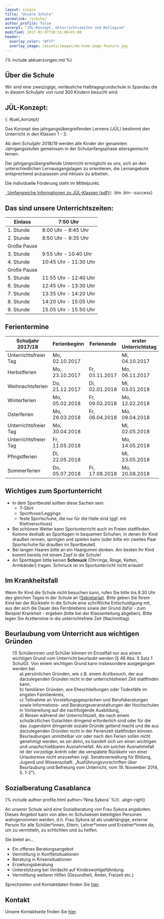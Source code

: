 ```yaml
---
layout: single
title: "Unsere Schule"
permalink: /schule/
author_profile: false
excerpt: "JÜL-Konzept, Unterrichtszeiten und Kollegium"
modified: 2017-03-07T10:55:00+01:00
header:
  overlay_color: "#fff"
  overlay_image: /assets/images/mm-home-page-feature.jpg
---
```


{% include abkuerzungen.md %}

## Über die Schule

Wir sind eine zweizügige, verlässliche Halbtagsgrundschule in Spandau die in
diesem Schuljahr von rund 300 Kindern besucht wird.

## JÜL-Konzept:
{: #juel_konzept}

Das Konzept des jahrgangsübergreifenden Lernens (JÜL) bestimmt den Unterricht in
den Klassen 1 - 3.

Ab dem Schuljahr 2018/19 werden alle Kinder der genannten Jahrgangsstufen
gemeinsam in der Schulanfangsphase altersgemischt lernen.

Der jahrgangsübergreifende Unterricht ermöglicht es uns, sich an den
unterschiedlichen Lernausgangslagen zu orientieren, die Lernangebote
entsprechend anzupassen und inklusiv zu arbeiten.

Die individuelle Förderung steht im Mittelpunkt.

[<i class="fa fa-download">&nbsp;&nbsp;</i>Umfangreiche Informationen zu JÜL-Klassen (pdf)](https://www.berlin.de/sen/bildung/schule/bildungswege/grundschule/mdb-sen-bildung-bildungswege-grundschule-flexible_schulanfangsphase.pdf){: .btn .btn--success}

## Das sind unsere Unterrichtszeiten:

|Einlass | 7:50 Uhr |
| ---|----|
|1. Stunde | 8:00 Uhr - 8:45 Uhr |
|2. Stunde | 8:50 Uhr - 9:35 Uhr |
|Große Pause | |
|3. Stunde | 9:55 Uhr - 10:40 Uhr |
|4. Stunde | 10:45 Uhr - 11:30 Uhr |
|Große Pause | |
|5. Stunde | 11:55 Uhr - 12:40 Uhr |
|6. Stunde | 12:45 Uhr - 13:30 Uhr |
|7. Stunde | 13:35 Uhr - 14:20 Uhr |
|8. Stunde | 14:20 Uhr - 15:05 Uhr |
|9. Stunde | 15.05 Uhr - 15.50 Uhr |

## Ferientermine

<table>
  <thead>
    <tr>
      <th>Schuljahr 2017/18</th>
      <th>Ferienbeginn</th>
      <th>Ferienende</th>
      <th>erster Unterrichtstag</th>
    </tr>
  </thead>
  <tbody>
    <tr>
      <td>Unterrichtsfreier Tag</td>
      <td>Mo, 02.10.2017</td>
      <td>&nbsp;</td>
      <td>Mi, 04.10.2017</td>
    </tr>
    <tr>
      <td>Herbstferien</td>
      <td>Mo, 23.10.2017</td>
      <td>Fr, 03.11.2017</td>
      <td>Mo, 06.11.2017&nbsp;</td>
    </tr>
    <tr>
      <td>Weihnachtsferien</td>
      <td>Do, 21.12.2017</td>
      <td>Di, 02.01.2018</td>
      <td>Mi, 03.01.2018</td>
    </tr>
    <tr>
      <td>Winterferien</td>
      <td>Mo, 05.02.2018</td>
      <td>Fr, 09.02.2018</td>
      <td>Mo, 12.02.2018</td>
    </tr>
    <tr>
      <td>Osterferien</td>
      <td>Mo, 26.03.2018</td>
      <td>Fr, 06.04.2018</td>
      <td>Mo, 09.04.2018</td>
    </tr>
    <tr>
      <td>Unterrichtsfreier Tag</td>
      <td>Mo, 30.04.2018</td>
      <td>&nbsp;</td>
      <td>Mi, 02.05.2018</td>
    </tr>
    <tr>
      <td>Unterrichtsfreier Tag</td>
      <td>Fr, 11.05.2018</td>
      <td>&nbsp;</td>
      <td>Mo, 14.05.2018</td>
    </tr>
    <tr>
      <td>Pfingstferien</td>
      <td>Di, 22.05.2018</td>
      <td>&nbsp;</td>
      <td>Mi, 23.05.2018</td>
    </tr>
    <tr>
      <td>Sommerferien</td>
      <td>Do, 05.07.2018</td>
      <td>Fr, 17.08.2018</td>
      <td>Mo, 20.08.2018</td>
    </tr>
  </tbody>
</table>

## Wichtiges zum Sportunterricht

* In dem Sportbeutel sollten diese Sachen sein:
  * T-Shirt
  * Sporthose/Leggings
  * feste Sportschuhe, die nur für die Halle sind (ggf. mit Klettverschluss)
* Bei schönem Wetter kann Sportunterricht auch im Freien stattfinden. Komme
  deshalb an Sporttagen in bequemen Schuhen, in denen Ihr Kind draußen rennen,
  springen und spielen kann (oder bitte ein zweites Paar Sportschuhe für draußen
  im Sportbeutel).
* Bei langen Haaren bitte an ein Haargummi denken. Am besten Ihr Kind kommt bereits mit einem Zopf in die Schule!
* An Sporttagen bitte keinen **Schmuck** (Ohrringe, Ringe, Ketten, Armbänder) tragen. Schmuck ist im Sportunterricht nicht erlaubt!

## Im Krankheitsfall

Wenn Ihr Kind die Schule nicht besuchen kann, rufen Sie bitte bis 8:30 Uhr des
gleichen Tages in der Schule an ([Sekretariat](/kontakt/#sekretariat)). Bitte
geben Sie Ihrem Kind bei der Rückkehr in die Schule  eine schriftliche
Entschuldigung mit, aus der sich die Dauer des Fernbleibens sowie der Grund
dafür - zum Beispiel Krankheit - ergeben (bitte bei der Klassenleitung
abgeben).  Bitte legen Sie Arzttermine in die unterrichtsfreie Zeit
(Nachmittag).


## Beurlaubung vom Unterricht aus wichtigen Gründen

<ol style='list-style: none'>
<li>
(1) Schülerinnen und Schüler können im Einzelfall nur aus einem wichtigen Grund
vom Unterricht beurlaubt werden (§ 46 Abs. 5 Satz 1 SchulG). Von einem
wichtigen Grund kann insbesondere ausgegangen werden bei
<ol style='list-style: none'>
<li>a) persönlichen Gründen, wie z.B. einem Arztbesuch, der aus darzulegenden
Gründen nicht in der unterrichtsfreien Zeit stattfinden kann,</li>
<li>b) familiären Gründen, wie Eheschließungen oder Todesfälle im engsten
Familienkreis,</li>
<li>c) Teilnahme an Vorstellungsgesprächen und Berufsberatungen sowie
Informations-  und Beratungsveranstaltungen der Hochschulen in Vorbereitung auf
die nachfolgende Ausbildung,</li>
<li>d) Reisen während der Unterrichtszeit, die nach einem schulärztlichen
Gutachten dringend erforderlich sind oder für die das Jugendamt dringende
soziale Gründe geltend macht und die aus darzulegenden Gründen nicht in der
Ferienzeit stattfinden können. Beurlaubungen unmittelbar vor oder nach den
Ferien sollen nicht genehmigt werden, es sei denn, es handelt sich um einen
wichtigen und unaufschiebbaren Ausnahmefall. Als ein solcher Ausnahmefall ist
der vorzeitige Antritt oder die verspätete Rückkehr von einer Urlaubsreise
nicht anzusehen (vgl. Senatsverwaltung für Bildung, Jugend und Wissenschaft:
„Ausführungsvorschriften über Beurlaubung und Befreiung vom Unterricht, vom 19.
November 2014, S. 1-2“).</li>
</ol>
</li>
</ol>

## Sozialberatung Casablanca

{% include author-profile.html author='Nina Sykora' %}{: .align-right}

An unserer Schule wird eine Sozialberatung von Frau Sykora angeboten. Dieses
Angebot kann von allen im Schulwesen beteiligten Personen wahrgenommen werden,
d.h. Frau Sykora ist als unabhängige, externe Person für alle Schüler\*innen,
Eltern, Lehrer\*innen und Erzieher\*innen da, um zu vermitteln, zu schlichten
und zu helfen.

Sie bietet an...
* Ein offenes Beratungsangebot
* Vermittlung in Konfliktsituationen
* Beratung in Krisensituationen
* Erziehungsberatung
* Unterstützung bei Verdacht auf Kindeswohlgefährdung
* Vermittlung weiterer Hilfen (Gesundheit, Ämter, Freizeit etc.)

Sprechzeiten und Kontaktdaten finden Sie [hier](/kontakt/#sozialberatung).

## Kontakt

Unsere Kontaktseite finden Sie [hier](/kontakt/).
